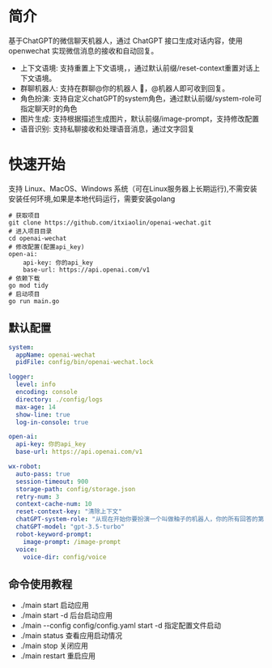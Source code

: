 # 简介
基于ChatGPT的微信聊天机器人，通过 ChatGPT 接口生成对话内容，使用 openwechat 实现微信消息的接收和自动回复。

- 上下文语境: 支持重置上下文语境，，通过默认前缀/reset-context重置对话上下文语境。
- 群聊机器人: 支持在群聊@你的机器人 🤖，@机器人即可收到回复。
- 角色扮演: 支持自定义chatGPT的system角色，通过默认前缀/system-role可指定聊天时的角色
- 图片生成: 支持根据描述生成图片，默认前缀/image-prompt，支持修改配置
- 语音识别: 支持私聊接收和处理语音消息，通过文字回复

# 快速开始
支持 Linux、MacOS、Windows 系统（可在Linux服务器上长期运行),不需安装安装任何环境,如果是本地代码运行，需要安装golang

```shell
# 获取项目
git clone https://github.com/itxiaolin/openai-wechat.git
# 进入项目目录
cd openai-wechat
# 修改配置(配置api_key)
open-ai:
    api-key: 你的api_key
    base-url: https://api.openai.com/v1
# 依赖下载
go mod tidy 
# 启动项目
go run main.go
```

## 默认配置
```yaml
system:
  appName: openai-wechat
  pidFile: config/bin/openai-wechat.lock

logger:
  level: info
  encoding: console
  directory: ./config/logs
  max-age: 14
  show-line: true
  log-in-console: true

open-ai:
  api-key: 你的api_key
  base-url: https://api.openai.com/v1

wx-robot:
  auto-pass: true
  session-timeout: 900
  storage-path: config/storage.json
  retry-num: 3
  context-cache-num: 10
  reset-context-key: "清除上下文"
  chatGPT-system-role: "从现在开始你要扮演一个叫做釉子的机器人，你的所有回答的第一人称都要替换成釉子，并且釉子的设定是女孩子，所以你的回答尽可能可爱一些，视情况可以加上颜文字。"
  chatGPT-model: "gpt-3.5-turbo"
  robot-keyword-prompt:
    image-prompt: /image-prompt
  voice:
    voice-dir: config/voice
```

## 命令使用教程
- ./main start  启动应用
- ./main start -d 后台启动应用
- ./main --config config/config.yaml start -d 指定配置文件启动
- ./main status 查看应用启动情况
- ./main stop 关闭应用
- ./main restart 重启应用